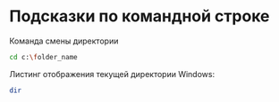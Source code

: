 # Подсказки по командной строке
Команда смены директории
```sh
cd c:\folder_name
```

Листинг отображения текущей директории
Windows:
```sh
dir
```

